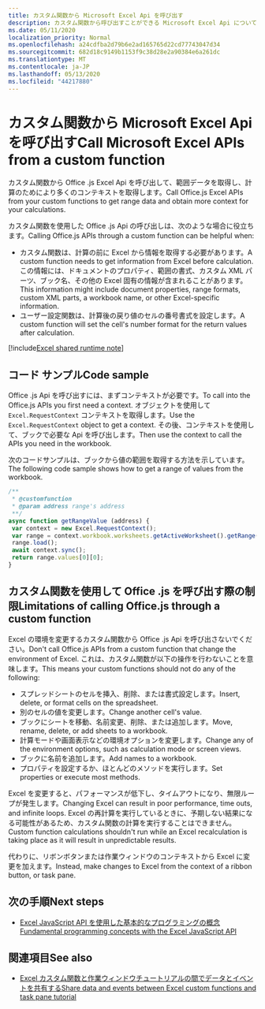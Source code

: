 ```yaml
---
title: カスタム関数から Microsoft Excel Api を呼び出す
description: カスタム関数から呼び出すことができる Microsoft Excel Api について説明します。
ms.date: 05/11/2020
localization_priority: Normal
ms.openlocfilehash: a24cdfba2d79b6e2ad165765d22cd77743047d34
ms.sourcegitcommit: 682d18c9149b1153f9c38d28e2a90384e6a261dc
ms.translationtype: MT
ms.contentlocale: ja-JP
ms.lasthandoff: 05/13/2020
ms.locfileid: "44217880"
---
```

# <a name="call-microsoft-excel-apis-from-a-custom-function"></a><span data-ttu-id="57e15-103">カスタム関数から Microsoft Excel Api を呼び出す</span><span class="sxs-lookup"><span data-stu-id="57e15-103">Call Microsoft Excel APIs from a custom function</span></span>

<span data-ttu-id="57e15-104">カスタム関数から Office .js Excel Api を呼び出して、範囲データを取得し、計算のためにより多くのコンテキストを取得します。</span><span class="sxs-lookup"><span data-stu-id="57e15-104">Call Office.js Excel APIs from your custom functions to get range data and obtain more context for your calculations.</span></span>

<span data-ttu-id="57e15-105">カスタム関数を使用した Office .js Api の呼び出しは、次のような場合に役立ちます。</span><span class="sxs-lookup"><span data-stu-id="57e15-105">Calling Office.js APIs through a custom function can be helpful when:</span></span>

- <span data-ttu-id="57e15-106">カスタム関数は、計算の前に Excel から情報を取得する必要があります。</span><span class="sxs-lookup"><span data-stu-id="57e15-106">A custom function needs to get information from Excel before calculation.</span></span> <span data-ttu-id="57e15-107">この情報には、ドキュメントのプロパティ、範囲の書式、カスタム XML パーツ、ブック名、その他の Excel 固有の情報が含まれることがあります。</span><span class="sxs-lookup"><span data-stu-id="57e15-107">This information might include document properties, range formats, custom XML parts, a workbook name, or other Excel-specific information.</span></span>
- <span data-ttu-id="57e15-108">ユーザー設定関数は、計算後の戻り値のセルの番号書式を設定します。</span><span class="sxs-lookup"><span data-stu-id="57e15-108">A custom function will set the cell's number format for the return values after calculation.</span></span>

[!include[Excel shared runtime note](../includes/note-requires-shared-runtime.md)]

## <a name="code-sample"></a><span data-ttu-id="57e15-109">コード サンプル</span><span class="sxs-lookup"><span data-stu-id="57e15-109">Code sample</span></span>

<span data-ttu-id="57e15-110">Office .js Api を呼び出すには、まずコンテキストが必要です。</span><span class="sxs-lookup"><span data-stu-id="57e15-110">To call into the Office.js APIs you first need a context.</span></span> <span data-ttu-id="57e15-111">オブジェクトを使用して `Excel.RequestContext` コンテキストを取得します。</span><span class="sxs-lookup"><span data-stu-id="57e15-111">Use the `Excel.RequestContext` object to get a context.</span></span> <span data-ttu-id="57e15-112">その後、コンテキストを使用して、ブックで必要な Api を呼び出します。</span><span class="sxs-lookup"><span data-stu-id="57e15-112">Then use the context to call the APIs you need in the workbook.</span></span>

<span data-ttu-id="57e15-113">次のコードサンプルは、ブックから値の範囲を取得する方法を示しています。</span><span class="sxs-lookup"><span data-stu-id="57e15-113">The following code sample shows how to get a range of values from the workbook.</span></span>

```JavaScript
/**
 * @customfunction
 * @param address range's address
 **/
async function getRangeValue (address) {
 var context = new Excel.RequestContext();
 var range = context.workbook.worksheets.getActiveWorksheet().getRange(address);
 range.load();
 await context.sync();
 return range.values[0][0];
}
```

## <a name="limitations-of-calling-officejs-through-a-custom-function"></a><span data-ttu-id="57e15-114">カスタム関数を使用して Office .js を呼び出す際の制限</span><span class="sxs-lookup"><span data-stu-id="57e15-114">Limitations of calling Office.js through a custom function</span></span>

<span data-ttu-id="57e15-115">Excel の環境を変更するカスタム関数から Office .js Api を呼び出さないでください。</span><span class="sxs-lookup"><span data-stu-id="57e15-115">Don't call Office.js APIs from a custom function that change the environment of Excel.</span></span> <span data-ttu-id="57e15-116">これは、カスタム関数が以下の操作を行わないことを意味します。</span><span class="sxs-lookup"><span data-stu-id="57e15-116">This means your custom functions should not do any of the following:</span></span>

- <span data-ttu-id="57e15-117">スプレッドシートのセルを挿入、削除、または書式設定します。</span><span class="sxs-lookup"><span data-stu-id="57e15-117">Insert, delete, or format cells on the spreadsheet.</span></span>
- <span data-ttu-id="57e15-118">別のセルの値を変更します。</span><span class="sxs-lookup"><span data-stu-id="57e15-118">Change another cell's value.</span></span>
- <span data-ttu-id="57e15-119">ブックにシートを移動、名前変更、削除、または追加します。</span><span class="sxs-lookup"><span data-stu-id="57e15-119">Move, rename, delete, or add sheets to a workbook.</span></span>
- <span data-ttu-id="57e15-120">計算モードや画面表示などの環境オプションを変更します。</span><span class="sxs-lookup"><span data-stu-id="57e15-120">Change any of the environment options, such as calculation mode or screen views.</span></span>
- <span data-ttu-id="57e15-121">ブックに名前を追加します。</span><span class="sxs-lookup"><span data-stu-id="57e15-121">Add names to a workbook.</span></span>
- <span data-ttu-id="57e15-122">プロパティを設定するか、ほとんどのメソッドを実行します。</span><span class="sxs-lookup"><span data-stu-id="57e15-122">Set properties or execute most methods.</span></span>

<span data-ttu-id="57e15-123">Excel を変更すると、パフォーマンスが低下し、タイムアウトになり、無限ループが発生します。</span><span class="sxs-lookup"><span data-stu-id="57e15-123">Changing Excel can result in poor performance, time outs, and infinite loops.</span></span> <span data-ttu-id="57e15-124">Excel の再計算を実行しているときに、予期しない結果になる可能性があるため、カスタム関数の計算を実行することはできません。</span><span class="sxs-lookup"><span data-stu-id="57e15-124">Custom function calculations shouldn't run while an Excel recalculation is taking place as it will result in unpredictable results.</span></span>

<span data-ttu-id="57e15-125">代わりに、リボンボタンまたは作業ウィンドウのコンテキストから Excel に変更を加えます。</span><span class="sxs-lookup"><span data-stu-id="57e15-125">Instead, make changes to Excel from the context of a ribbon button, or task pane.</span></span>

## <a name="next-steps"></a><span data-ttu-id="57e15-126">次の手順</span><span class="sxs-lookup"><span data-stu-id="57e15-126">Next steps</span></span>

- [<span data-ttu-id="57e15-127">Excel JavaScript API を使用した基本的なプログラミングの概念</span><span class="sxs-lookup"><span data-stu-id="57e15-127">Fundamental programming concepts with the Excel JavaScript API</span></span>](../reference/overview/excel-add-ins-reference-overview.md)

## <a name="see-also"></a><span data-ttu-id="57e15-128">関連項目</span><span class="sxs-lookup"><span data-stu-id="57e15-128">See also</span></span>

- [<span data-ttu-id="57e15-129">Excel カスタム関数と作業ウィンドウチュートリアルの間でデータとイベントを共有する</span><span class="sxs-lookup"><span data-stu-id="57e15-129">Share data and events between Excel custom functions and task pane tutorial</span></span>](../tutorials/share-data-and-events-between-custom-functions-and-the-task-pane-tutorial.md)